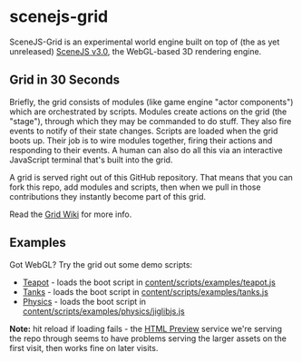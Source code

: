 scenejs-grid
=======================

SceneJS-Grid is an experimental world engine built on top of (the as yet unreleased) [SceneJS v3.0](https://github.com/xeolabs/scenejs), the
WebGL-based 3D rendering engine.

Grid in 30 Seconds
------------------------

Briefly, the grid consists of modules (like game engine "actor components") which are orchestrated by scripts.
Modules create actions on the grid (the "stage"), through which they may be commanded to do stuff. They also fire events
to notify of their state changes. Scripts are loaded when the grid boots up. Their job is to wire modules together,
firing their actions and responding to their events. A human can also do all this via an interactive JavaScript terminal
that's built into the grid.

A grid is served right out of this GitHub repository. That means that you can fork this repo, add modules
and scripts, then when we pull in those contributions they instantly become part of this grid.

Read the [Grid Wiki](https://github.com/xeolabs/scenejs-grid/wiki) for more info.

Examples
-------------------------

Got WebGL? Try the grid out some demo scripts:

 * [Teapot](http://htmlpreview.github.com/?https://raw.github.com/xeolabs/scenejs-grid/master/index.html#script=examples/teapot&splash=false) - loads the boot script in [content/scripts/examples/teapot.js](https://github.com/xeolabs/scenejs-grid/blob/master/content/scripts/examples/teapot.js)
 * [Tanks](http://htmlpreview.github.com/?https://raw.github.com/xeolabs/scenejs-grid/master/index.html#script=examples/tanks&splash=false) - loads the boot script in [content/scripts/examples/tanks.js](https://github.com/xeolabs/scenejs-grid/blob/master/content/scripts/examples/tanks.js)
 * [Physics](http://htmlpreview.github.com/?https://raw.github.com/xeolabs/scenejs-grid/master/index.html#script=examples/physics/jiglibjs&splash=false) - loads the boot script in [content/scripts/examples/physics/jiglibjs.js](https://github.com/xeolabs/scenejs-grid/blob/master/content/scripts/examples/physics/jiglibjs.js)

 **Note:** hit reload if loading fails - the [HTML Preview](http://htmlpreview.github.com/) service we're serving the repo through
  seems to have problems serving the larger assets on the first visit, then works fine on later visits.
